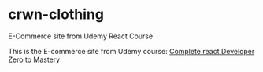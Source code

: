 # crwn-clothing
E-Commerce site from Udemy React Course

This is the E-commerce site from Udemy course: [Complete react Developer Zero to Mastery](https://www.udemy.com/course/complete-react-developer-zero-to-mastery)

